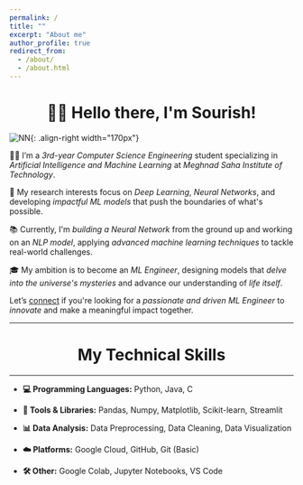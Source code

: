 ```yaml
---
permalink: /
title: ""
excerpt: "About me"
author_profile: true
redirect_from: 
  - /about/
  - /about.html
---
```

<h1 align=center>👋🏼 Hello there, I'm Sourish!</h1>

![NN](/images/giphy1.gif){: .align-right width="170px"}

👨‍💻 I’m a *3rd-year Computer Science Engineering* student specializing in *Artificial Intelligence and Machine Learning* at *Meghnad Saha Institute of Technology*.

🔬 My research interests focus on *Deep Learning*, *Neural Networks*, and developing *impactful ML models* that push the boundaries of what's possible.

📚 Currently, I'm *building a Neural Network* from the ground up and working on an *NLP model*, applying *advanced machine learning techniques* to tackle real-world challenges.

🎓 My ambition is to become an *ML Engineer*, designing models that *delve into the universe's mysteries* and advance our understanding of *life itself*.

Let’s [connect](https://linedin.com/in/sourish-chatterjee) if you're looking for a *passionate and driven ML Engineer* to *innovate* and make a meaningful impact together.
<hr>

<h1 align=center>My Technical Skills</h1>
<hr>

- **💻 Programming Languages:** Python, Java, C

- **🔧 Tools & Libraries:** Pandas, Numpy, Matplotlib, Scikit-learn, Streamlit

- **📊 Data Analysis:** Data Preprocessing, Data Cleaning, Data Visualization

- **☁️ Platforms:** Google Cloud, GitHub, Git (Basic)

- **🛠️ Other:** Google Colab, Jupyter Notebooks, VS Code







